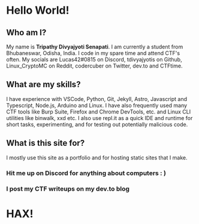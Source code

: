 # Hello World! 
## Who am I?
My name is **Tripathy Divyajyoti Senapati**. I am currently a student from Bhubaneswar, Odisha, India. I code in my spare time and attend CTF's often. My socials are Lucas42#0815 on Discord, tdivyajyotis on Github, Linux_CryptoMC on Reddit, codercuber on Twitter, dev.to and CTFtime.
## What are my skills?
I have experience with VSCode, Python, Git, Jekyll, Astro, Javascript and Typescript, Node.js, Arduino and Linux. I have also frequently used many CTF tools like Burp Suite, Firefox and Chrome DevTools, etc. and Linux CLI utilities like binwalk, xxd etc. I also use repl.it as a quick IDE and runtime for short tasks, experimenting, and for testing out potentially malicious code.
## What is this site for?
I mostly use this site as a portfolio and for hosting static sites that I make.

### Hit me up on Discord for anything about computers : )
### I post my CTF writeups on my dev.to blog
# HAX!

